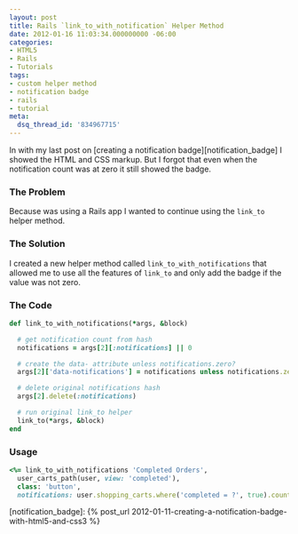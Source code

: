 ```yaml
---
layout: post
title: Rails `link_to_with_notification` Helper Method
date: 2012-01-16 11:03:34.000000000 -06:00
categories:
- HTML5
- Rails
- Tutorials
tags:
- custom helper method
- notification badge
- rails
- tutorial
meta:
  dsq_thread_id: '834967715'
---
```


In with my last post on [creating a notification badge][notification_badge] I showed the HTML and CSS
markup. But I forgot that even when the notification count was at zero it still
showed the badge.

### The Problem

Because was using a Rails app I wanted to continue using the `link_to` helper method.

### The Solution

I created a new helper method called `link_to_with_notifications` that allowed me
to use all the features of `link_to` and only add the badge if the value was not
zero.

### The Code

```ruby
def link_to_with_notifications(*args, &block)

  # get notification count from hash
  notifications = args[2][:notifications] || 0

  # create the data- attribute unless notifications.zero?
  args[2]['data-notifications'] = notifications unless notifications.zero?

  # delete original notifications hash
  args[2].delete(:notifications)

  # run original link_to helper
  link_to(*args, &block)
end
```

### Usage

```ruby
<%= link_to_with_notifications 'Completed Orders',
  user_carts_path(user, view: 'completed'),
  class: 'button',
  notifications: user.shopping_carts.where('completed = ?', true).count %>
```

[notification_badge]: {% post_url 2012-01-11-creating-a-notification-badge-with-html5-and-css3 %}
